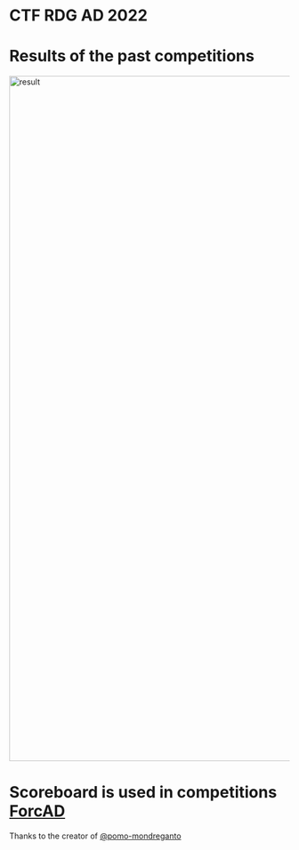 # CTF RDG AD 2022

# Results of the past competitions
<img width="1233" alt="result" src="https://user-images.githubusercontent.com/103483328/193965971-25ed6eec-a8a1-4c11-9623-83e23c70da4c.png">

# Scoreboard is used in competitions [ForcAD](https://github.com/pomo-mondreganto/ForcAD)
Thanks to the creator of [@pomo-mondreganto](https://github.com/pomo-mondreganto/)
